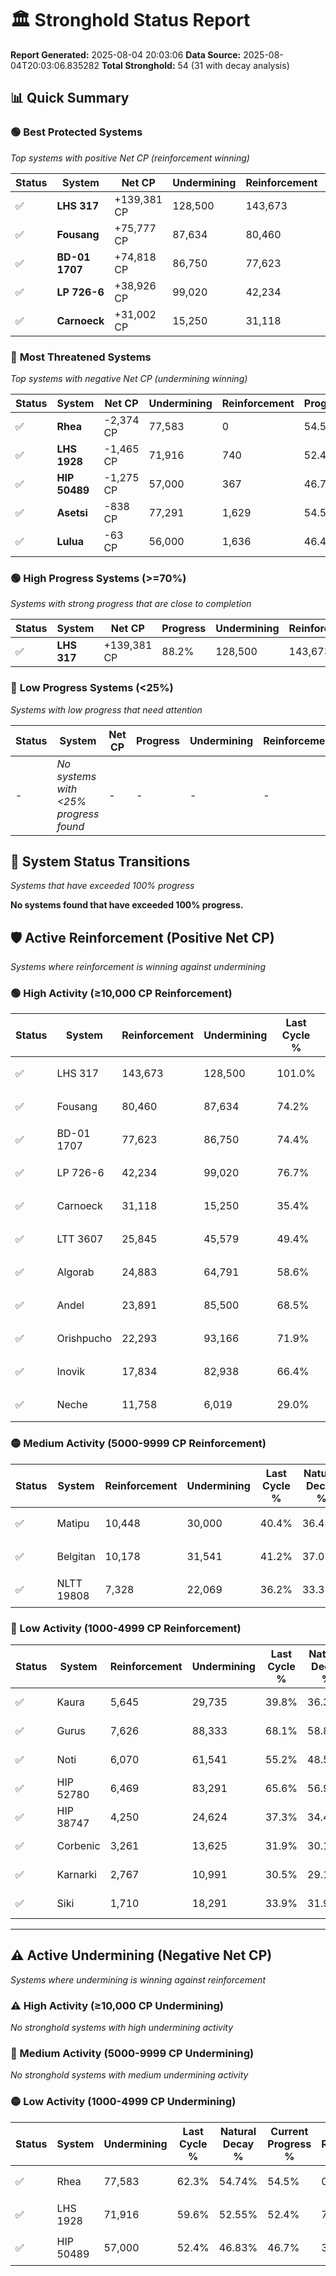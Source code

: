 # 🏛️ Stronghold Status Report

**Report Generated:** 2025-08-04 20:03:06
**Data Source:** 2025-08-04T20:03:06.835282
**Total Stronghold:** 54 (31 with decay analysis)

## 📊 Quick Summary

### 🟢 **Best Protected Systems**
*Top systems with positive Net CP (reinforcement winning)*

| Status | System | Net CP | Undermining | Reinforcement | Progress |
|--------|--------|--------|-------------|---------------|----------|
| ✅ | **LHS 317** | +139,381 CP | 128,500 | 143,673 | 88.2% |
| ✅ | **Fousang** | +75,777 CP | 87,634 | 80,460 | 65.4% |
| ✅ | **BD-01 1707** | +74,818 CP | 86,750 | 77,623 | 65.7% |
| ✅ | **LP 726-6** | +38,926 CP | 99,020 | 42,234 | 66.8% |
| ✅ | **Carnoeck** | +31,002 CP | 15,250 | 31,118 | 33.9% |

### 🔴 **Most Threatened Systems**
*Top systems with negative Net CP (undermining winning)*

| Status | System | Net CP | Undermining | Reinforcement | Progress |
|--------|--------|--------|-------------|---------------|----------|
| ✅ | **Rhea** | -2,374 CP | 77,583 | 0 | 54.5% |
| ✅ | **LHS 1928** | -1,465 CP | 71,916 | 740 | 52.4% |
| ✅ | **HIP 50489** | -1,275 CP | 57,000 | 367 | 46.7% |
| ✅ | **Asetsi** | -838 CP | 77,291 | 1,629 | 54.5% |
| ✅ | **Lulua** | -63 CP | 56,000 | 1,636 | 46.4% |

### 🟢 **High Progress Systems (>=70%)**
*Systems with strong progress that are close to completion*

| Status | System | Net CP | Progress | Undermining | Reinforcement |
|--------|--------|--------|----------|-------------|---------------|
| ✅ | **LHS 317** | +139,381 CP | 88.2% | 128,500 | 143,673 |

### 🔴 **Low Progress Systems (<25%)**
*Systems with low progress that need attention*

| Status | System | Net CP | Progress | Undermining | Reinforcement |
|--------|--------|--------|----------|-------------|---------------|
| - | *No systems with <25% progress found* | - | - | - | - |
## 🔄 System Status Transitions
*Systems that have exceeded 100% progress*

**No systems found that have exceeded 100% progress.**

## 🛡️ Active Reinforcement (Positive Net CP)
*Systems where reinforcement is winning against undermining*

### 🟢 High Activity (≥10,000 CP Reinforcement)

| Status | System | Reinforcement | Undermining | Last Cycle % | Natural Decay % | Current Progress % | Current CP | Net CP | Activity |
|--------|--------|---------------|-------------|--------------|-----------------|-------------------|------------|--------|----------|
| ✅ | LHS 317 | 143,673 | 128,500 | 101.0% | 74.26% | 88.2% | 882,000 | +139,381 | 🟢 High Reinforcement |
| ✅ | Fousang | 80,460 | 87,634 | 74.2% | 57.82% | 65.4% | 654,000 | +75,777 | 🟢 High Reinforcement |
| ✅ | BD-01 1707 | 77,623 | 86,750 | 74.4% | 58.22% | 65.7% | 657,000 | +74,818 | 🟢 High Reinforcement |
| ✅ | LP 726-6 | 42,234 | 99,020 | 76.7% | 62.91% | 66.8% | 667,999 | +38,926 | 🟢 High Reinforcement |
| ✅ | Carnoeck | 31,118 | 15,250 | 35.4% | 30.80% | 33.9% | 338,999 | +31,002 | 🟢 High Reinforcement |
| ✅ | LTT 3607 | 25,845 | 45,579 | 49.4% | 42.36% | 44.8% | 447,999 | +24,410 | 🟢 High Reinforcement |
| ✅ | Algorab | 24,883 | 64,791 | 58.6% | 49.81% | 52.1% | 521,000 | +22,928 | 🟢 High Reinforcement |
| ✅ | Andel | 23,891 | 85,500 | 68.5% | 57.78% | 59.9% | 599,000 | +21,229 | 🟢 High Reinforcement |
| ✅ | Orishpucho | 22,293 | 93,166 | 71.9% | 60.68% | 62.6% | 626,000 | +19,240 | 🟢 High Reinforcement |
| ✅ | Inovik | 17,834 | 82,938 | 66.4% | 56.62% | 58.1% | 581,000 | +14,824 | 🟢 High Reinforcement |
| ✅ | Neche | 11,758 | 6,019 | 29.0% | 27.21% | 28.4% | 284,000 | +11,872 | 🟢 High Reinforcement |

### 🟡 Medium Activity (5000-9999 CP Reinforcement)

| Status | System | Reinforcement | Undermining | Last Cycle % | Natural Decay % | Current Progress % | Current CP | Net CP | Activity |
|--------|--------|---------------|-------------|--------------|-----------------|-------------------|------------|--------|----------|
| ✅ | Matipu | 10,448 | 30,000 | 40.4% | 36.43% | 37.4% | 374,000 | +9,710 | 🟡 Medium Reinforcement |
| ✅ | Belgitan | 10,178 | 31,541 | 41.2% | 37.05% | 38.0% | 380,000 | +9,466 | 🟡 Medium Reinforcement |
| ✅ | NLTT 19808 | 7,328 | 22,069 | 36.2% | 33.33% | 34.0% | 340,000 | +6,735 | 🟡 Medium Reinforcement |

### 🔴 Low Activity (1000-4999 CP Reinforcement)

| Status | System | Reinforcement | Undermining | Last Cycle % | Natural Decay % | Current Progress % | Current CP | Net CP | Activity |
|--------|--------|---------------|-------------|--------------|-----------------|-------------------|------------|--------|----------|
| ✅ | Kaura | 5,645 | 29,735 | 39.8% | 36.31% | 36.8% | 368,000 | +4,879 | 🔵 Low Reinforcement |
| ✅ | Gurus | 7,626 | 88,333 | 68.1% | 58.82% | 59.3% | 593,000 | +4,758 | 🔵 Low Reinforcement |
| ✅ | Noti | 6,070 | 61,541 | 55.2% | 48.57% | 49.0% | 490,000 | +4,268 | 🔵 Low Reinforcement |
| ✅ | HIP 52780 | 6,469 | 83,291 | 65.6% | 56.91% | 57.3% | 573,000 | +3,852 | 🔵 Low Reinforcement |
| ✅ | HIP 38747 | 4,250 | 24,624 | 37.3% | 34.42% | 34.8% | 348,000 | +3,837 | 🔵 Low Reinforcement |
| ✅ | Corbenic | 3,261 | 13,625 | 31.9% | 30.18% | 30.5% | 305,000 | +3,212 | 🔵 Low Reinforcement |
| ✅ | Karnarki | 2,767 | 10,991 | 30.5% | 29.13% | 29.4% | 294,000 | +2,716 | 🔵 Low Reinforcement |
| ✅ | Siki | 1,710 | 18,291 | 33.9% | 31.95% | 32.1% | 321,000 | +1,452 | 🔵 Low Reinforcement |


---

## ⚠️ Active Undermining (Negative Net CP)
*Systems where undermining is winning against reinforcement*

### ⚠️ High Activity (≥10,000 CP Undermining)

*No stronghold systems with high undermining activity*

### 🔶 Medium Activity (5000-9999 CP Undermining)

*No stronghold systems with medium undermining activity*

### 🟡 Low Activity (1000-4999 CP Undermining)

| Status | System | Undermining | Last Cycle % | Natural Decay % | Current Progress % | Reinforcement | Current CP | Net CP | Activity |
|--------|--------|-------------|--------------|-----------------|-------------------|---------------|------------|--------|----------|
| ✅ | Rhea | 77,583 | 62.3% | 54.74% | 54.5% | 0 | 545,000 | -2,374 | 🟡 Low Undermining |
| ✅ | LHS 1928 | 71,916 | 59.6% | 52.55% | 52.4% | 740 | 524,000 | -1,465 | 🟡 Low Undermining |
| ✅ | HIP 50489 | 57,000 | 52.4% | 46.83% | 46.7% | 367 | 467,000 | -1,275 | 🟡 Low Undermining |
